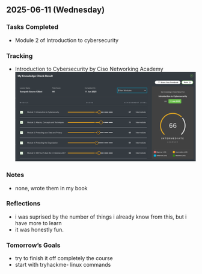 ## 2025-06-11 (Wednesday)

### Tasks Completed
- Module 2 of Introduction to cybersecurity

### Tracking
- Introduction to Cybersecurity by Ciso Networking Academy
![](https://github.com/Peposg/init-pwnlog/blob/main/Log-Entry/Records/starting-point.png)

### Notes
- none, wrote them in my book

### Reflections
- i was suprised by the number of things i already know from this, but i have more to learn
- it was honestly fun.

### Tomorrow’s Goals
- try to finish it off completely the course
- start with tryhackme- linux commands
